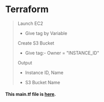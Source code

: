 # Terraform

> Launch EC2 
>
> - Give tag by Variable 
>
> Create S3 Bucket
> 
> - Give tag:- Owner = "INSTANCE_ID"
>
> Output
>
> - Instance ID, Name
> 
> - S3 Bucket Name

#### This main.tf file is [here](https://github.com/Nitesh-Sen/Terraform_code/blob/7b0f4e28157f18376bd0de2d1489d43f249d505c/2023/Task1/main.tf).
